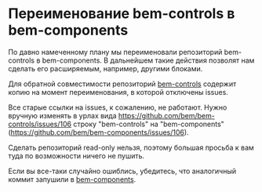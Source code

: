 # Переименование bem-controls в bem-components

По давно намеченному плану мы переименовали репозиторий bem-controls в bem-components. В дальнейшем такие действия позволят нам сделать его расширяемым, например, другими блоками.

Для обратной совместимости репозиторий [bem-controls](https://github.com/bem/bem-controls/) содержит копию на момент 
переименования, в которой отключены issues.

Все старые ссылки на issues, к сожалению, не работают. Нужно вручную изменять в урлах вида
https://github.com/bem/bem-controls/issues/106 строку "bem-controls" на "bem-components" 
(https://github.com/bem/bem-components/issues/106).

Сделать репозиторий read-only нельзя, поэтому большая просьба к вам туда по возможности ничего не пушить.

Если вы все-таки случайно ошиблись, убедитесь, что аналогичный коммит запушили в [bem-components](https://github.com/bem/bem-components/).

